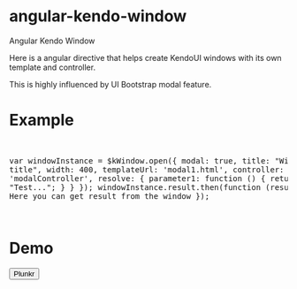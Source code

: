 angular-kendo-window
====================

Angular Kendo Window

Here is a angular directive that helps create KendoUI windows with its
own template and controller.

This is highly influenced by UI Bootstrap modal feature.

<h1>Example</h1>
<pre>
 
   var windowInstance = $kWindow.open({
                        modal: true,
                        title: "Window title",
                        width: 400,
                        templateUrl: 'modal1.html',
                        controller: 'modalController',
                        resolve: {
                            parameter1: function () {
                                return "Test...";
                            }
                        }
                    });
                    windowInstance.result.then(function (result) {
                        // Here you can get result from the window
                    });
 
</pre>
<h1>Demo</h1>

<button type='button' href='http://plnkr.co/edit/LGgRjZZebtLzxMZsTPid?p=preview' class='button primary'>Plunkr</button>

